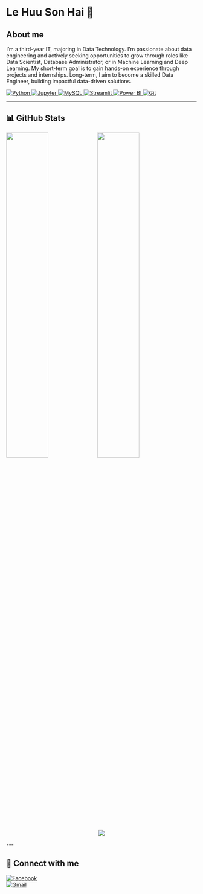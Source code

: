 # Le Huu Son Hai 👋

## About me 
I’m a third-year IT, majoring in Data Technology. I’m passionate about data engineering
and actively seeking opportunities to grow through roles like Data Scientist, Database Administrator, or in Machine
Learning and Deep Learning. My short-term goal is to gain hands-on experience through projects and internships.
Long-term, I aim to become a skilled Data Engineer, building impactful data-driven solutions.

<p align="left">
  <a href="https://www.python.org" target="_blank"> 
    <img src="https://img.shields.io/badge/-Python-3776AB?style=flat-square&logo=python&logoColor=white" alt="Python"/> 
  </a>
  <a href="https://jupyter.org/" target="_blank"> 
    <img src="https://img.shields.io/badge/-Jupyter-F37626?style=flat-square&logo=Jupyter&logoColor=white" alt="Jupyter"/> 
  </a>
  <a href="https://www.mysql.com/" target="_blank"> 
    <img src="https://img.shields.io/badge/-MySQL-4479A1?style=flat-square&logo=mysql&logoColor=white" alt="MySQL"/> 
  </a>
  <a href="https://streamlit.io/" target="_blank"> 
    <img src="https://img.shields.io/badge/-Streamlit-FF4B4B?style=flat-square&logo=Streamlit&logoColor=white" alt="Streamlit"/> 
  </a>
  <a href="https://powerbi.microsoft.com/" target="_blank"> 
    <img src="https://img.shields.io/badge/-PowerBI-F2C811?style=flat-square&logo=Power-BI&logoColor=black" alt="Power BI"/>
  </a>
  <a href="https://git-scm.com/" target="_blank">
    <img src="https://img.shields.io/badge/-Git-F05032?style=flat-square&logo=git&logoColor=white" alt="Git"/>
  </a>
</p>

---

## 📊 GitHub Stats

<p align="left">
  <img width="47%" src="https://github-readme-stats.vercel.app/api?username=sonhai1401&show_icons=true&theme=radical" />
  <img width="47%" src="https://github-readme-streak-stats.herokuapp.com/?user=sonhai1401&theme=radical" />
</p>

<p align="center">
  <img src="https://github-readme-stats.vercel.app/api/top-langs/?username=sonhai1401&layout=compact&theme=radical" />
</p>
---

## 🔗 Connect with me
[![Facebook](https://img.shields.io/badge/Facebook-1877F2?style=flat-square&logo=facebook&logoColor=white)](https://facebook.com/lhsai141)  
[![Gmail](https://img.shields.io/badge/Gmail-D14836?style=flat-square&logo=gmail&logoColor=white)](mailto:lehuusonhai@gmail.com)

<!--
**sonhai1401/sonhai1401** is a ✨ _special_ ✨ repository because its `README.md` (this file) appears on your GitHub profile.
